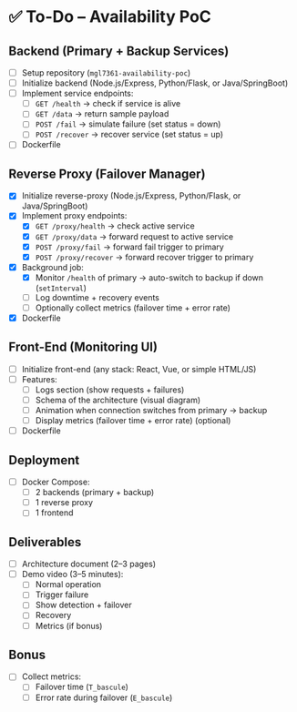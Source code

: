 # ✅ To-Do – Availability PoC

## Backend (Primary + Backup Services)
- [ ] Setup repository (`mgl7361-availability-poc`)
- [ ] Initialize backend (Node.js/Express, Python/Flask, or Java/SpringBoot)
- [ ] Implement service endpoints:
  - [ ] `GET /health` → check if service is alive
  - [ ] `GET /data` → return sample payload
  - [ ] `POST /fail` → simulate failure (set status = down)
  - [ ] `POST /recover` → recover service (set status = up)
- [ ] Dockerfile

## Reverse Proxy (Failover Manager)
- [x] Initialize reverse-proxy (Node.js/Express, Python/Flask, or Java/SpringBoot)
- [x] Implement proxy endpoints:
  - [x] `GET /proxy/health` → check active service
  - [x] `GET /proxy/data` → forward request to active service
  - [x] `POST /proxy/fail` → forward fail trigger to primary
  - [x] `POST /proxy/recover` → forward recover trigger to primary
- [x] Background job:
  - [x] Monitor `/health` of primary → auto-switch to backup if down (`setInterval`)
  - [ ] Log downtime + recovery events
  - [ ] Optionally collect metrics (failover time + error rate)
- [x] Dockerfile

## Front-End (Monitoring UI)
- [ ] Initialize front-end (any stack: React, Vue, or simple HTML/JS)
- [ ] Features:
  - [ ] Logs section (show requests + failures)
  - [ ] Schema of the architecture (visual diagram)
  - [ ] Animation when connection switches from primary → backup
  - [ ] Display metrics (failover time + error rate) (optional)
- [ ] Dockerfile

## Deployment
- [ ] Docker Compose:
  - [ ] 2 backends (primary + backup)
  - [ ] 1 reverse proxy
  - [ ] 1 frontend

## Deliverables
- [ ] Architecture document (2–3 pages)
- [ ] Demo video (3–5 minutes):
  - [ ] Normal operation
  - [ ] Trigger failure
  - [ ] Show detection + failover
  - [ ] Recovery
  - [ ] Metrics (if bonus)

## Bonus
- [ ] Collect metrics:
  - [ ] Failover time (`T_bascule`)
  - [ ] Error rate during failover (`E_bascule`)
